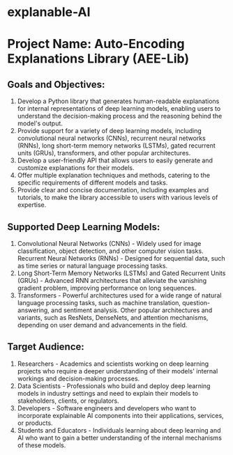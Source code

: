 # explanable-AI

# Project Name: Auto-Encoding Explanations Library (AEE-Lib)

## Goals and Objectives:

1. Develop a Python library that generates human-readable explanations for internal representations of deep learning models, enabling users to understand the decision-making process and the reasoning behind the model's output.
2. Provide support for a variety of deep learning models, including convolutional neural networks (CNNs), recurrent neural networks (RNNs), long short-term memory networks (LSTMs), gated recurrent units (GRUs), transformers, and other popular architectures.
3. Develop a user-friendly API that allows users to easily generate and customize explanations for their models.
4. Offer multiple explanation techniques and methods, catering to the specific requirements of different models and tasks.
5. Provide clear and concise documentation, including examples and tutorials, to make the library accessible to users with various levels of expertise.

## Supported Deep Learning Models:

1. Convolutional Neural Networks (CNNs) - Widely used for image classification, object detection, and other computer vision tasks.
Recurrent Neural Networks (RNNs) - Designed for sequential data, such as time series or natural language processing tasks.
2. Long Short-Term Memory Networks (LSTMs) and Gated Recurrent Units (GRUs) - Advanced RNN architectures that alleviate the vanishing gradient problem, improving performance on long sequences.
3. Transformers - Powerful architectures used for a wide range of natural language processing tasks, such as machine translation, question-answering, and sentiment analysis.
Other popular architectures and variants, such as ResNets, DenseNets, and attention mechanisms, depending on user demand and advancements in the field.

## Target Audience:

1. Researchers - Academics and scientists working on deep learning projects who require a deeper understanding of their models' internal workings and decision-making processes.
2. Data Scientists - Professionals who build and deploy deep learning models in industry settings and need to explain their models to stakeholders, clients, or regulators.
3. Developers - Software engineers and developers who want to incorporate explainable AI components into their applications, services, or products.
4. Students and Educators - Individuals learning about deep learning and AI who want to gain a better understanding of the internal mechanisms of these models.